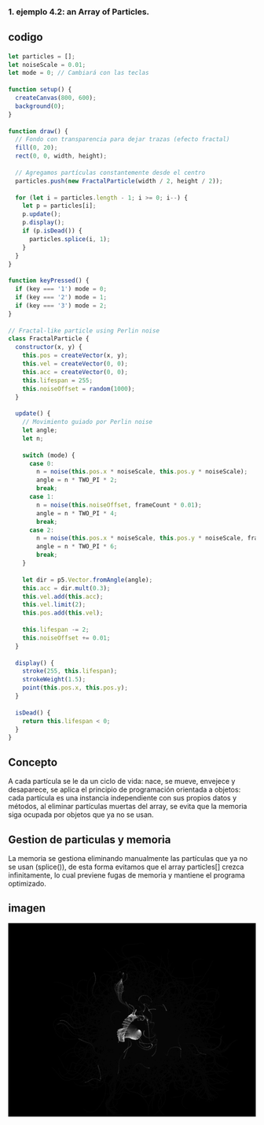 ### 1. ejemplo 4.2: an Array of Particles.

## codigo

```js
let particles = [];
let noiseScale = 0.01;
let mode = 0; // Cambiará con las teclas

function setup() {
  createCanvas(800, 600);
  background(0);
}

function draw() {
  // Fondo con transparencia para dejar trazas (efecto fractal)
  fill(0, 20);
  rect(0, 0, width, height);

  // Agregamos partículas constantemente desde el centro
  particles.push(new FractalParticle(width / 2, height / 2));

  for (let i = particles.length - 1; i >= 0; i--) {
    let p = particles[i];
    p.update();
    p.display();
    if (p.isDead()) {
      particles.splice(i, 1);
    }
  }
}

function keyPressed() {
  if (key === '1') mode = 0;
  if (key === '2') mode = 1;
  if (key === '3') mode = 2;
}

// Fractal-like particle using Perlin noise
class FractalParticle {
  constructor(x, y) {
    this.pos = createVector(x, y);
    this.vel = createVector(0, 0);
    this.acc = createVector(0, 0);
    this.lifespan = 255;
    this.noiseOffset = random(1000);
  }

  update() {
    // Movimiento guiado por Perlin noise
    let angle;
    let n;

    switch (mode) {
      case 0:
        n = noise(this.pos.x * noiseScale, this.pos.y * noiseScale);
        angle = n * TWO_PI * 2;
        break;
      case 1:
        n = noise(this.noiseOffset, frameCount * 0.01);
        angle = n * TWO_PI * 4;
        break;
      case 2:
        n = noise(this.pos.x * noiseScale, this.pos.y * noiseScale, frameCount * 0.01);
        angle = n * TWO_PI * 6;
        break;
    }

    let dir = p5.Vector.fromAngle(angle);
    this.acc = dir.mult(0.3);
    this.vel.add(this.acc);
    this.vel.limit(2);
    this.pos.add(this.vel);

    this.lifespan -= 2;
    this.noiseOffset += 0.01;
  }

  display() {
    stroke(255, this.lifespan);
    strokeWeight(1.5);
    point(this.pos.x, this.pos.y);
  }

  isDead() {
    return this.lifespan < 0;
  }
}
```

## Concepto

A cada partícula se le da un ciclo de vida: nace, se mueve, envejece y desaparece, se aplica el principio de programación orientada a objetos: cada partícula es una instancia independiente con sus propios datos y métodos, al eliminar partículas muertas del array, se evita que la memoria siga ocupada por objetos que ya no se usan.

## Gestion de particulas y memoria

La memoria se gestiona eliminando manualmente las partículas que ya no se usan (splice()), de esta forma evitamos que el array particles[] crezca infinitamente, lo cual previene fugas de memoria y mantiene el programa optimizado.

## imagen

![](https://github.com/jfUPB/simulacion-M4U-l/blob/main/src/assets/Uni5Act2Img1.png)
